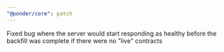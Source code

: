 ```yaml
---
"@ponder/core": patch
---
```


Fixed bug where the server would start responding as healthy before the backfill was complete if there were no "live" contracts
